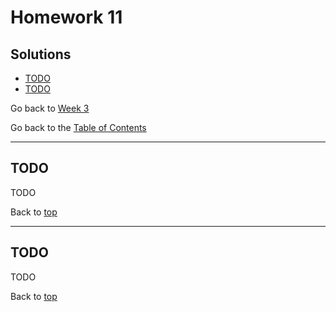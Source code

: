 # Homework 11 

## Solutions

- [TODO](#todo)
- [TODO](#todo)

Go back to [Week 3](/Week%203/week-3-homeworks-solutions.md)

Go back to the [Table of Contents](/README.md)

---

## TODO

TODO

Back to [top](#solutions)

---

## TODO

TODO

Back to [top](#solutions)
